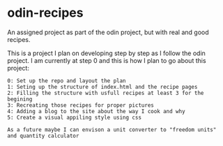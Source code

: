 # odin-recipes
An assigned project as part of the odin project, but with real and good recipes.

This is a project I plan on developing step by step as I follow the odin project.
I am currently at step 0 and this is how I plan to go about this project:

    0: Set up the repo and layout the plan
    1: Seting up the structure of index.html and the recipe pages
    2: Filling the structure with usfull recipes at least 3 for the begining
    3: Recreating those recipes for proper pictures
    4: Adding a blog to the site about the way I cook and why
    5: Create a visual appiling style using css
    
    As a future maybe I can envison a unit converter to "freedom units" and quantity calculator
